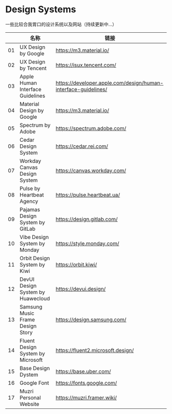# Design Systems
一些比较合我胃口的设计系统以及网站（持续更新中...）

|  | 名称 | 链接 |
| - | - | - |
| 01 | UX Design by Google | https://m3.material.io/ |
| 02 | UX Design by Tencent | https://isux.tencent.com/ |
| 03 | Apple Human Interface Guidelines | https://developer.apple.com/design/human-interface-guidelines/ |
| 04 | Material Design by Google | https://m3.material.io/ |
| 05 | Spectrum by Adobe | https://spectrum.adobe.com/ |
| 06 | Cedar Design System | https://cedar.rei.com/ |
| 07 | Workday Canvas Design System | https://canvas.workday.com/ |
| 08 | Pulse by Heartbeat Agency | https://pulse.heartbeat.ua/ |
| 09 | Pajamas Design System by GitLab | https://design.gitlab.com/ |
| 10 | Vibe Design System by Monday | https://style.monday.com/ |
| 11 | Orbit Design System by Kiwi | https://orbit.kiwi/ |
| 12 | DevUI Design System by Huawecloud | https://devui.design/ |
| 13 | Samsung Music Frame Design Story | https://design.samsung.com/ |
| 14 | Fluent Design System by Microsoft | https://fluent2.microsoft.design/ |
| 15 | Base Design Dystem | https://base.uber.com/ |
| 16 | Google Font | https://fonts.google.com/ |
| 17 | Muzri Personal Website | https://muzri.framer.wiki/ |
